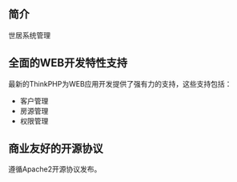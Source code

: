 ﻿## 简介

世居系统管理

## 全面的WEB开发特性支持

最新的ThinkPHP为WEB应用开发提供了强有力的支持，这些支持包括：

*  客户管理
*  房源管理
*  权限管理

## 商业友好的开源协议

遵循Apache2开源协议发布。